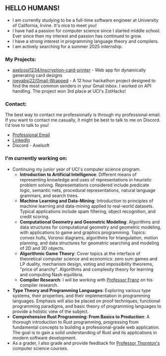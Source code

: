 ## HELLO HUMANS!
- I am currently studying to be a full-time software engineer at University of California, Irvine. It's nice to meet you!
- I have had a passion for computer science since I started middle school. Ever since then my interest and passion has continued to grow.
- I have a strong interest in programming language theory and compilers.
- I am actively searching for a summer 2025 internship.

### My Projects:
- [axelcool1234/inscryption-card-printer](https://github.com/axelcool1234/inscryption-card-printer) - Web app for dynamically generating card designs
- [joeyabsi22/Gmail-Wrapped](https://github.com/joeyabsi22/Gmail-Wrapped) - A 12 hour hackathon project designed to find the most common senders in your Gmail inbox. I worked on API handling. The project won 3rd place at UCI's ZotHacks!

### Contact:
The best way to contact me professionally is through my professional email. If you want to contact me casually, it might be best to talk to me on Discord. I'd love to talk to you!
- [Professional Email](mailto:AxelPSorenson@gmail.com)
- [LinkedIn](https://www.linkedin.com/in/axel-sorenson)
- Discord - Axelsoft

### I'm currently working on:
- Continuing my junior year of UCI's computer science program.
    - **Introduction to Artificial Intelligence**: Different means of representing knowledge and uses of representations in heuristic problem solving. Representations considered include predicate logic, semantic nets, procedural representations, natural language grammars, and search trees.
    - **Machine Learning and Data-Mining**: Introduction to principles of machine learning and data-mining applied to real-world datasets. Typical applications include spam filtering, object recognition, and credit scoring.
    - **Computational Geometry and Geometric Modeling**: Algorithms and data structures for computational geometry and geometric modeling, with applications to game and graphics programming. Topics: convex hulls, Voronoi diagrams, algorithms for triangulation, motion planning, and data structures for geometric searching and modeling of 2D and 3D objects.
    - **Algorithmic Game Theory**: Cover topics at the interface of theoretical computer science and economics: zero sum games and LP duality, mechanism design, voting and impossibility theorems, "price of anarchy". Algorithms and complexity theory for learning and computing Nash equilibria.
    - **Compiler Research**: I will be working with [Professor Franz](https://www.michaelfranz.com) on his compiler research. 
- **Type Theory and Programming Languages**: Exploring various type systems, their properties, and their implementation in programming languages. Emphasis will also be placed on proof techniques, functional programming paradigms, and basic theory of programming languages to provide a holistic view of the subject.
- **Comprehensive Rust Programming: From Basics to Production**: A thorough introduction to Rust programming, progressing from fundamental concepts to building a professional-grade web application. The goal is to gain a solid understanding of Rust and its applications in modern software development.
- As a grader, I also grade and provide feedback for [Professor Thornton's](https://www.linkedin.com/in/alex-thornton-1659603) computer science courses.

<!--
**axelcool1234/axelcool1234** is a ✨ _special_ ✨ repository because its `README.md` (this file) appears on your GitHub profile.

Here are some ideas to get you started:

- 🔭 I’m currently working on ...
- 🌱 I’m currently learning ...
- 👯 I’m looking to collaborate on ...
- 🤔 I’m looking for help with ...
- 💬 Ask me about ...
- 📫 How to reach me: ...
- 😄 Pronouns: ...
- ⚡ Fun fact: ...
-->
